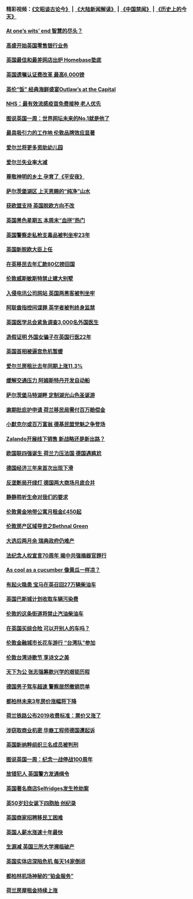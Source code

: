 #### 精彩视频：[《文昭谈古论今》](https://github.com/gfw-breaker/wenzhao/blob/master/README.md?t=11240932) | [《大陆新闻解读》](https://github.com/gfw-breaker/ntdtv-comedy/blob/master/README.md?t=11240932) | [《中国禁闻》](https://github.com/gfw-breaker/ntdtv-news/blob/master/README.md?t=11240932) | [《历史上的今天》](https://github.com/gfw-breaker/today-in-history/blob/master/README.md?t=11240932) 

#### [At one’s wits’ end 智慧的尽头？](../pages/nsc974/n10871446.md?t=11240932) 

#### [高盛开始英国零售银行业务](../pages/nsc974/n10871431.md?t=11240932) 

#### [英国最佳和最差网店出炉 Homebase垫底](../pages/nsc974/n10871402.md?t=11240932) 

#### [英国遗嘱认证费改革 最高6,000镑](../pages/nsc974/n10871381.md?t=11240932) 

#### [英伦“饭” 经典海鲜盛宴Outlaw’s at the Capital](../pages/nsc974/n10871348.md?t=11240932) 

#### [NHS：最有效流感疫苗免费接种 老人优先](../pages/nsc974/n10871342.md?t=11240932) 

#### [图说英国一周：世界网坛未来的No.1就是他了](../pages/nsc974/n10871298.md?t=11240932) 

#### [最具吸引力的工作地 伦敦品牌效应显著](../pages/nsc974/n10871267.md?t=11240932) 

#### [爱尔兰将更多资助幼儿园](../pages/nsc974/n10870662.md?t=11240932) 

#### [爱尔兰失业率大减](../pages/nsc974/n10870646.md?t=11240932) 

#### [尊敬神明的乡土 孕育了《平安夜》](../pages/nsc974/n10870591.md?t=11240932) 

#### [萨尔茨堡湖区 上天恩赐的“纯净”山水](../pages/nsc974/n10870541.md?t=11240932) 

#### [获欧盟支持 英国脱欧方向不改](../pages/nsc974/n10868925.md?t=11240932) 

#### [英国黑色星期五 本周末“血拼”热门](../pages/nsc974/n10869011.md?t=11240932) 

#### [英国警察走私枪支毒品被判坐牢23年](../pages/nsc974/n10869001.md?t=11240932) 

#### [英国新脱欧大臣上任](../pages/nsc974/n10868995.md?t=11240932) 

#### [在英移民去年汇款80亿镑回国](../pages/nsc974/n10868991.md?t=11240932) 

#### [伦敦威斯敏斯特禁止建大别墅](../pages/nsc974/n10868984.md?t=11240932) 

#### [入侵电讯公司网站 英国两黑客被判坐牢](../pages/nsc974/n10868975.md?t=11240932) 

#### [阿联酋指控间谍罪 英学者被判终身监禁](../pages/nsc974/n10868962.md?t=11240932) 

#### [英国医学总会紧急调查3,000名外国医生](../pages/nsc974/n10868955.md?t=11240932) 

#### [造假证明 外国女骗子在英国行医22年](../pages/nsc974/n10868930.md?t=11240932) 

#### [英国首相被逼宫危机暂缓](../pages/nsc974/n10868928.md?t=11240932) 

#### [爱尔兰房租比去年同期上涨11.3%](../pages/nsc974/n10868324.md?t=11240932) 

#### [缓解交通压力 阿姆斯特丹开发自动船](../pages/nsc974/n10868300.md?t=11240932) 

#### [萨尔茨堡马特湖畔 定制湖光山色圣诞游](../pages/nsc974/n10866159.md?t=11240932) 

#### [逾期批庇护申请 荷兰移民局需付百万赔偿金](../pages/nsc974/n10865847.md?t=11240932) 

#### [小默克尔或百万富翁 德基民盟党魁之争登场](../pages/nsc974/n10865739.md?t=11240932) 

#### [Zalando开展线下销售 新战略还是新出路？](../pages/nsc974/n10866031.md?t=11240932) 

#### [欧国联四强诞生 荷兰力压法国 德国遇尴尬](../pages/nsc974/n10865510.md?t=11240932) 

#### [德国经济三年来首次出现下滑](../pages/nsc974/n10864011.md?t=11240932) 

#### [反垄断局开绿灯 德国两大商场月底合并](../pages/nsc974/n10864060.md?t=11240932) 

#### [静静聆听生命对我们的要求](../pages/nsc974/n10863738.md?t=11240932) 

#### [伦敦黄金地带公寓月租金£450起](../pages/nsc974/n10861788.md?t=11240932) 

#### [伦敦房产区域导览之Bethnal Green](../pages/nsc974/n10862184.md?t=11240932) 

#### [大选后两月余 瑞典政府仍难产](../pages/nsc974/n10861579.md?t=11240932) 

#### [法纪念人权宣言70周年 揭中共强摘器官罪行](../pages/nsc974/n10860106.md?t=11240932) 

#### [As cool as a cucumber 像黄瓜一样凉？](../pages/nsc974/n10859489.md?t=11240932) 

#### [有起火隐患 宝马在英召回27万辆柴油车](../pages/nsc974/n10859484.md?t=11240932) 

#### [英国巴斯城计划收取车辆污染费](../pages/nsc974/n10859479.md?t=11240932) 

#### [伦敦的这条街道将禁止汽油柴油车](../pages/nsc974/n10859470.md?t=11240932) 

#### [在英国买综合险 可以开别人的车吗？](../pages/nsc974/n10859464.md?t=11240932) 

#### [伦敦金融城市长花车游行 “台湾队”参加](../pages/nsc974/n10858774.md?t=11240932) 

#### [伦敦台湾诗歌节 享诗文之美](../pages/nsc974/n10858757.md?t=11240932) 

#### [天下为公 张志强筹款兴学的艰钜历程](../pages/nsc974/n10858732.md?t=11240932) 

#### [德国男子驾车超速 警察居然撤销罚单](../pages/nsc974/n10856259.md?t=11240932) 

#### [都柏林未来3年房价涨幅将下降](../pages/nsc974/n10856230.md?t=11240932) 

#### [荷兰铁路公布2019收费标准：票价又涨了](../pages/nsc974/n10856218.md?t=11240932) 

#### [涉窃取商业机密 华裔工程师德国遭起诉](../pages/nsc974/n10854819.md?t=11240932) 

#### [英国新纳粹组织三名成员被判刑](../pages/nsc974/n10854209.md?t=11240932) 

#### [图说英国一周：纪念一战停战100周年](../pages/nsc974/n10854258.md?t=11240932) 

#### [放错犯人 英国警方发通缉令](../pages/nsc974/n10854253.md?t=11240932) 

#### [英国著名商店Selfridges发生抢劫案](../pages/nsc974/n10854242.md?t=11240932) 

#### [英50岁妇女诞下四胞胎 创纪录](../pages/nsc974/n10854237.md?t=11240932) 

#### [英国商家招聘移民工困难](../pages/nsc974/n10854233.md?t=11240932) 

#### [英国人薪水涨速十年最快](../pages/nsc974/n10854228.md?t=11240932) 

#### [生源减 英国三所大学濒临破产](../pages/nsc974/n10854219.md?t=11240932) 

#### [英国实体店深陷危机 每天14家倒闭](../pages/nsc974/n10854195.md?t=11240932) 

#### [都柏林机场神秘的“铂金服务”](../pages/nsc974/n10853840.md?t=11240932) 

#### [荷兰房屋租金持续上涨](../pages/nsc974/n10853784.md?t=11240932) 


